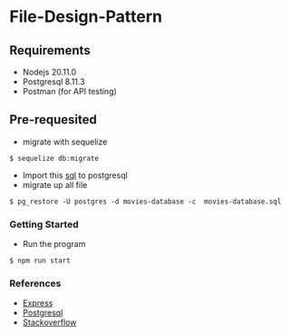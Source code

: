 # File-Design-Pattern

## Requirements

* Nodejs 20.11.0
* Postgresql 8.11.3
* Postman (for API testing)

## Pre-requesited
* migrate with sequelize
```
$ sequelize db:migrate
```

* Import this [sql](https://github.com/fathy17/modul-3-rakamin/blob/master/movies-database.sql) to postgresql
* migrate up all file
```
$ pg_restore -U postgres -d movies-database -c  movies-database.sql
```

### Getting Started

* Run the program
```
$ npm run start
```

### References

* [Express](https://expressjs.com)
* [Postgresql](https://www.postgresql.org)
* [Stackoverflow](https://stackoverflow.com)
